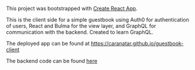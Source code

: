 This project was bootstrapped with [Create React App](https://github.com/facebook/create-react-app).

This is the client side for a simple guestbook using Auth0 for authentication of users, React and Bulma for the view layer, and GraphQL for communication with the backend. Created to learn GraphQL.

The deployed app can be found at https://caranatar.github.io/guestbook-client

The backend code can be found [here](https://github.com/caranatar/guestbook-server)
